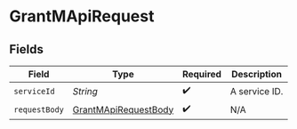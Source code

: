 # GrantMApiRequest


## Fields

| Field                                                                   | Type                                                                    | Required                                                                | Description                                                             |
| ----------------------------------------------------------------------- | ----------------------------------------------------------------------- | ----------------------------------------------------------------------- | ----------------------------------------------------------------------- |
| `serviceId`                                                             | *String*                                                                | :heavy_check_mark:                                                      | A service ID.                                                           |
| `requestBody`                                                           | [GrantMApiRequestBody](../../models/operations/GrantMApiRequestBody.md) | :heavy_check_mark:                                                      | N/A                                                                     |